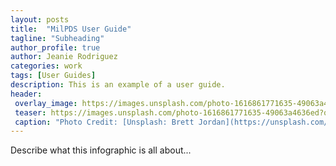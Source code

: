 ```yaml
---
layout: posts
title:  "MilPDS User Guide"
tagline: "Subheading"
author_profile: true
author: Jeanie Rodriguez 
categories: work
tags: [User Guides]
description: This is an example of a user guide.
header:
 overlay_image: https://images.unsplash.com/photo-1616861771635-49063a4636ed?q=80&w=3174&auto=format&fit=crop&ixlib=rb-4.0.3&ixid=M3wxMjA3fDB8MHxwaG90by1wYWdlfHx8fGVufDB8fHx8fA%3D%3D
 teaser: https://images.unsplash.com/photo-1616861771635-49063a4636ed?q=80&w=3174&auto=format&fit=crop&ixlib=rb-4.0.3&ixid=M3wxMjA3fDB8MHxwaG90by1wYWdlfHx8fGVufDB8fHx8fA%3D%3D
 caption: "Photo Credit: [Unsplash: Brett Jordan](https://unsplash.com/@brett_jordan)"
---
```

Describe what this infographic is all about...